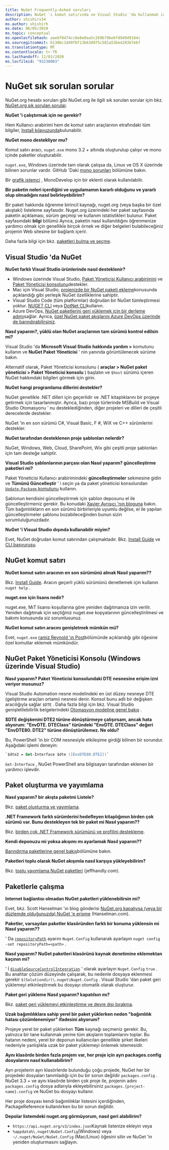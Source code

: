```yaml
---
title: NuGet Frequently-Asked soruları
description: NuGet 'i komut satırında ve Visual Studio 'da kullanmak için ortak sorular ve yanıtlar
author: shishirx34
ms.author: shishirh
ms.date: 06/05/2019
ms.topic: conceptual
ms.openlocfilehash: aae6f0474cc6e8e8aa5c269b79be6fd949d9184c
ms.sourcegitcommit: b138bc1d49fbf13b63d975c581a53be4283b7ebf
ms.translationtype: MT
ms.contentlocale: tr-TR
ms.lasthandoff: 11/03/2020
ms.locfileid: "93238003"
---
```

# <a name="nuget-frequently-asked-questions"></a>NuGet sık sorulan sorular

NuGet.org hesabı soruları gibi NuGet.org ile ilgili sık sorulan sorular için bkz. [NuGet.org sık sorulan sorular](../nuget-org/nuget-org-faq.md).

**NuGet 'i çalıştırmak için ne gerekir?**

Hem Kullanıcı arabirimi hem de komut satırı araçlarının etrafındaki tüm bilgiler, [Install kılavuzunda](../install-nuget-client-tools.md)bulunabilir.

**NuGet mono destekliyor mu?**

Komut satırı aracı, `nuget.exe` mono 3.2 + altında oluşturulup çalışır ve mono içinde paketler oluşturabilir.

`nuget.exe`, Windows üzerinde tam olarak çalışsa da, Linux ve OS X üzerinde bilinen sorunlar vardır. GitHub 'Daki [mono sorunları](https://github.com/NuGet/Home/issues?utf8=%E2%9C%93&q=is%3Aissue+is%3Aopen+mono) bölümüne bakın.

Bir [grafik istemci](https://github.com/mrward/monodevelop-nuget-addin) , MonoDevelop için bir eklenti olarak kullanılabilir.

**Bir paketin neleri içerdiğini ve uygulamamın kararlı olduğunu ve yararlı olup olmadığını nasıl belirleyebilirim?**

Bir paket hakkında öğrenme birincil kaynağı, nuget.org (veya başka bir özel akıştaki) listeleme sayfasıdır. Nuget.org üzerindeki her paket sayfasında paketin açıklaması, sürüm geçmişi ve kullanım istatistikleri bulunur. Paket sayfasındaki **bilgi** bölümü Ayrıca, paketin nasıl kullanıldığını öğrenmenize yardımcı olmak için genellikle birçok örnek ve diğer belgeleri bulabileceğiniz projenin Web sitesine bir bağlantı içerir.

Daha fazla bilgi için bkz. [paketleri bulma ve seçme](../consume-packages/finding-and-choosing-packages.md).

## <a name="nuget-in-visual-studio"></a>Visual Studio 'da NuGet

**NuGet farklı Visual Studio ürünlerinde nasıl desteklenir?**

- Windows üzerinde Visual Studio, [Paket Yöneticisi Kullanıcı arabirimini](../consume-packages/install-use-packages-visual-studio.md) ve [Paket Yöneticisi konsolunu](../consume-packages/install-use-packages-powershell.md)destekler.
- Mac için Visual Studio, [projenizde bir NuGet paketi ekleme](/visualstudio/mac/nuget-walkthrough)konusunda açıklandığı gibi yerleşik NuGet özelliklerine sahiptir.
- Visual Studio Code (tüm platformlar) doğrudan bir NuGet tümleştirmesi yoktur. [NUGET CLI](../reference/nuget-exe-cli-reference.md) veya [DotNet CLI](../reference/dotnet-commands.md)kullanın.
- Azure DevOps, [NuGet paketlerini geri yüklemek için bir derleme adımı](/vsts/build-release/tasks/package/nuget)sağlar. Ayrıca, [özel NuGet paket akışlarını Azure DevOps üzerinde de barındırabilirsiniz](/azure/devops/artifacts/nuget/publish).

**Nasıl yaparım?, yüklü olan NuGet araçlarının tam sürümü kontrol edilsin mi?**

Visual Studio 'da **Microsoft Visual Studio hakkında yardım >** komutunu kullanın ve **NuGet Paket Yöneticisi** ' nin yanında görüntülenecek sürüme bakın.

Alternatif olarak, Paket Yöneticisi konsolunu ( **araçlar > NuGet paket yöneticisi > Paket Yöneticisi konsolu** ) başlatın ve `$host` sürümü içeren NuGet hakkındaki bilgileri görmek için girin.

**NuGet hangi programlama dillerini destekler?**

NuGet genellikle .NET dilleri için geçerlidir ve .NET kitaplıklarını bir projeye getirmek için tasarlanmıştır. Ayrıca, bazı proje türlerinde MSBuild ve Visual Studio Otomasyonu ' nu desteklediğinden, diğer projeleri ve dilleri de çeşitli derecelerde destekler.

NuGet 'in en son sürümü C#, Visual Basic, F #, WiX ve C++ sürümlerini destekler.

**NuGet tarafından desteklenen proje şablonları nelerdir?**

NuGet, Windows, Web, Cloud, SharePoint, Wix gibi çeşitli proje şablonları için tam desteğe sahiptir.

**Visual Studio şablonlarının parçası olan Nasıl yaparım? güncelleştirme paketleri mi?**

Paket Yöneticisi Kullanıcı arabirimindeki **güncelleştirmeler** sekmesine gidin ve **Tümünü Güncelleştir** ' i seçin ya da paket yöneticisi konsolundan [ `Update-Package` komutunu](../reference/ps-reference/ps-ref-update-package.md) kullanın.

Şablonun kendisini güncelleştirmek için şablon deposunu el ile güncelleştirmeniz gerekir. Bu konudaki [Xavier Ayrışıcı 'nın bloguna](http://www.xavierdecoster.com/update-project-template-to-latest-nuget-packages) bakın. Tüm bağımlılıkların en son sürümü birbirleriyle uyumlu değilse, el ile yapılan güncelleştirmeler şablonu bozabileceğinden bunun sizin sorumluluğunuzdadır.

**NuGet 'i Visual Studio dışında kullanabilir miyim?**

Evet, NuGet doğrudan komut satırından çalışmaktadır. Bkz. [Install Guide](../install-nuget-client-tools.md) ve [CLI başvurusu](../reference/nuget-exe-cli-reference.md).

## <a name="nuget-command-line"></a>NuGet komut satırı

**NuGet komut satırı aracının en son sürümünü almak Nasıl yaparım??**

Bkz. [Install Guide](../install-nuget-client-tools.md). Aracın geçerli yüklü sürümünü denetlemek için kullanın `nuget help` .

**nuget.exe için lisans nedir?**

nuget.exe, MıT lisansı koşullarına göre yeniden dağıtmanıza izin verilir. Yeniden dağıtmak için seçtiğiniz nuget.exe kopyalarının güncelleştirilmesi ve bakımı konusunda siz sorumlusunuz.

**NuGet komut satırı aracını genişletmek mümkün mü?**

Evet, `nuget.exe` [ramiz Reynold 'ın Post](http://geekswithblogs.net/robz/archive/2011/07/15/extend-nuget-command-line.aspx)bölümünde açıklandığı gibi öğesine özel komutlar eklemek mümkündür.

## <a name="nuget-package-manager-console-visual-studio-on-windows"></a>NuGet Paket Yöneticisi Konsolu (Windows üzerinde Visual Studio)

**Nasıl yaparım? Paket Yöneticisi konsolundaki DTE nesnesine erişim izni veriyor musunuz?**

Visual Studio Automation nesne modelindeki en üst düzey nesneye DTE (geliştirme araçları ortamı) nesnesi denir. Konsol bunu adlı bir değişken aracılığıyla sağlar `$DTE` . Daha fazla bilgi için bkz. Visual Studio genişletilebilirlik belgelerindeki [Otomasyon modeline genel bakış](/visualstudio/extensibility/internals/automation-model-overview) .

**$DTE değişkenini DTE2 türüne dönüştürmeye çalışırsam, ancak hata alıyorum: "EnvDTE. DTEClass" türündeki "EnvDTE. DTEClass" değeri "EnvDTE80. DTE2" türüne dönüştürülemez. Ne oldu?**

Bu, PowerShell 'in bir COM nesnesiyle etkileşime girdiği bilinen bir sorundur. Aşağıdaki işlemi deneyin:

```ps
`$dte2 = Get-Interface $dte ([EnvDTE80.DTE2])`
```

`Get-Interface` , NuGet PowerShell ana bilgisayarı tarafından eklenen bir yardımcı işlevdir.

## <a name="creating-and-publishing-packages"></a>Paket oluşturma ve yayımlama

**Nasıl yaparım? bir akışta paketmi Listele?**

Bkz. [paket oluşturma ve yayımlama](../quickstart/create-and-publish-a-package-using-visual-studio.md).

**.NET Framework farklı sürümlerini hedefleyen kitaplığımın birden çok sürümü var. Bunu destekleyen tek bir paket mi Nasıl yaparım??**

Bkz. [birden çok .NET Framework sürümünü ve profilini destekleme](../create-packages/supporting-multiple-target-frameworks.md).

**Kendi deponuzu mi yoksa akışımı mı ayarlamak Nasıl yaparım??**

[Barındırma paketlerine genel bakış](../hosting-packages/overview.md)bölümüne bakın.

**Paketleri toplu olarak NuGet akışımla nasıl karşıya yükleyebilirim?**

Bkz. [toplu yayımlama NuGet paketleri](http://jeffhandley.com/archive/2012/12/13/Bulk-Publishing-NuGet-Packages.aspx) (jeffhandly.com).

## <a name="working-with-packages"></a>Paketlerle çalışma

**Internet bağlantısı olmadan NuGet paketleri yüklenebilirsin mi?**

Evet, bkz. Scott Hanselman 'ın blog gönderisi [NuGet.org kapalıysa (veya bir düzlemde olduğunuzda) NuGet 'e erişme](http://www.hanselman.com/blog/HowToAccessNuGetWhenNuGetorgIsDownOrYoureOnAPlane.aspx) (Hanselman.com).

**Paketler, varsayılan paketler klasöründen farklı bir konuma yüklensin mi Nasıl yaparım??**

' Da [`repositoryPath`](../reference/nuget-config-file.md#config-section) ayarını `Nuget.Config` kullanarak ayarlayın `nuget config -set repositoryPath=<path>` .

**Nasıl yaparım? NuGet paketleri klasörünü kaynak denetimine eklemektan kaçının mi?**

' İ [`disableSourceControlIntegration`](../reference/nuget-config-file.md#solution-section) ' olarak ayarlayın `Nuget.Config` `true` . Bu anahtar çözüm düzeyinde çalışarak, bu nedenle dosyaya eklenmesi gerekir `$(Solutiondir)\.nuget\Nuget.Config` . Visual Studio 'dan paket geri yüklemeyi etkinleştirmek bu dosyayı otomatik olarak oluşturur.

**Paket geri yükleme Nasıl yaparım? kapatılsın mı?**

Bkz. [paket geri yüklemeyi etkinleştirme ve devre dışı bırakma](../consume-packages/package-restore.md#enable-and-disable-package-restore-in-visual-studio).

**Uzak bağımlılıklara sahip yerel bir paket yüklerken neden "bağımlılık hatası çözümlenemiyor" ifadesini alıyorum?**

Projeye yerel bir paket yüklerken **Tüm** kaynağı seçmeniz gerekir. Bu, yalnızca bir tane kullanmak yerine tüm akışların toplamlarını toplar. Bu hatanın nedeni, yerel bir deponun kullanıcıları genellikle şirket ilkeleri nedeniyle yanlışlıkla uzak bir paket yüklemeyi önlemek istemesidir.

**Aynı klasörde birden fazla projem var, her proje için ayrı packages.config dosyalarını nasıl kullanabilirim?**

Ayrı projelerin ayrı klasörlerde bulunduğu çoğu projede, NuGet her bir projedeki dosyaları tanımladığı için bu bir sorun değildir `packages.config` . NuGet 3.3 + ve aynı klasörde birden çok proje ile, projenin adını `packages.config` dosya adlarıyla ekleyebilirsiniz `packages.{project-name}.config` ve NuGet bu dosyayı kullanır.

Her proje dosyası kendi bağımlılıklar listesini içerdiğinden, PackageReference kullanılırken bu bir sorun değildir.

**Depolar listemdeki nuget.org görmüyorum, nasıl geri alabilirim?**

- `https://api.nuget.org/v3/index.json`Kaynak listenize ekleyin veya
- `%appdata%\.nuget\NuGet.Config`(Windows) veya `~/.nuget/NuGet/NuGet.Config` (Mac/Linux) öğesini silin ve NuGet 'in yeniden oluşturmasını sağlayın.